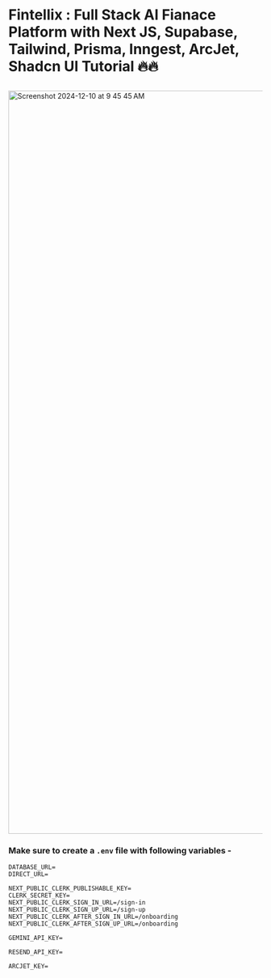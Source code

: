 # Fintellix : Full Stack AI Fianace Platform with Next JS, Supabase, Tailwind, Prisma, Inngest, ArcJet, Shadcn UI Tutorial 🔥🔥
## 

<img width="1470" alt="Screenshot 2024-12-10 at 9 45 45 AM" src="C:\Users\lenov\OneDrive\Pictures\Screenshots\Screenshot (5).png">

### Make sure to create a `.env` file with following variables -

```
DATABASE_URL=
DIRECT_URL=

NEXT_PUBLIC_CLERK_PUBLISHABLE_KEY=
CLERK_SECRET_KEY=
NEXT_PUBLIC_CLERK_SIGN_IN_URL=/sign-in
NEXT_PUBLIC_CLERK_SIGN_UP_URL=/sign-up
NEXT_PUBLIC_CLERK_AFTER_SIGN_IN_URL=/onboarding
NEXT_PUBLIC_CLERK_AFTER_SIGN_UP_URL=/onboarding

GEMINI_API_KEY=

RESEND_API_KEY=

ARCJET_KEY=
```

